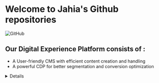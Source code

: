# Welcome to Jahia's Github repositories

![GitHub](https://github.com/Jahia/.github/assets/736584/19561652-c577-4587-ab01-cb673e49b570)

## Our Digital Experience Platform consists of :

- A User-friendly CMS with efficient content creation and handling
- A powerful CDP for better segmentation and conversion optimization

<details><h2><summary>Learn more</summary></h2>

## Samples
  
- https://github.com/Jahia/OSGi-modules-samples : A great collection of examples of Jahia modules
- https://github.com/Jahia/augmented-search-custom-configuration : This module can be used to provide custom mappings and settings for Augmented Search
- https://github.com/Jahia/sample-bootstrap-templates : Example of templates using Bootstrap
- https://github.com/Jahia/provisioning-tutorials : Provisioning API tutorials

## Main projects

Our platform is mostly composed of open-source software, and in our organization's repositories you will find all the source code for important parts of our products including : 

- https://github.com/Jahia/jahia : The core of our CMS' source code
- https://github.com/Jahia/jahia-dev : A project to help build all that is needed for our community package
- https://github.com/apache/unomi : The open source code of our CDP platform, that was contributed to the Apache Software Foundation
- https://github.com/Jahia/open-source : A more detailed explanation of how Jahia contributes to open source and how you may use it and contribute as well
- https://github.com/Jahia/jcontent : The UI for our editing backend
- https://github.com/Jahia/moonstone : Our UI Design Kit, implemented in React and used through all of Jahia's UIs.
- https://github.com/Jahia/app-shell : The core launcher for our UI applications, as well as the framework for sharing front-end libraries
- https://github.com/Jahia/jahia-cypress : Our [Cypress](https://www.cypress.io/) QA library to make writing automated QA tests easier

## Jahia Academy: our documentation site

Most of our documentation, including developer documentation, may be found on the [Jahia Academy](https://academy.jahia.com). You will notably find the following sections :

- [Get Started with Jahia](https://academy.jahia.com/get-started) : All you need to get up and running with your first Jahia install and initial development
- [Downloads](https://academy.jahia.com/home/downloads.html) : All the downloads of the latest versions of Jahia, as well as a link to our Customer Center for additional downloads for existing customers
- [Developer documentation](https://academy.jahia.com/documentation/developer) : All the developer documentation
- [Developer Webinars](https://academy.jahia.com/customer-center/webinars-for-developers) : A collection of past webinars to get the latest and greatest about developing with Jahia
- [Online developer training](https://academy.jahia.com/training-kb/online-developer-training#tab-66634213-8154-4a3d-8d43-d728f57ac094) : This free training introduces developer basics and shows how to develop templates. The training usually takes 2 days to complete.

## Customers supplemental code access

Existing Jahia customers may request access to source code that is not publicly available (for example jExperience or Augmented Search). Please contact us (see below) if you want need to access such resources.

## Connect with us
  Don't hesitate to reach us by using our [Contact Page](https://www.jahia.com/contact) or if you are an existing customer, you can use our [Support Issue tracker](https://support.jahia.com)

Also, you can find us on  
[LinkedIn](https://www.linkedin.com/company/jahia-solutions/) <a href="https://www.linkedin.com/company/jahia-solutions/"><img align="left" src="https://raw.githubusercontent.com/yushi1007/yushi1007/main/images/linkedin.svg" alt="Jahia Solutions | LinkedIn" width="21px"/></a>

</details>
